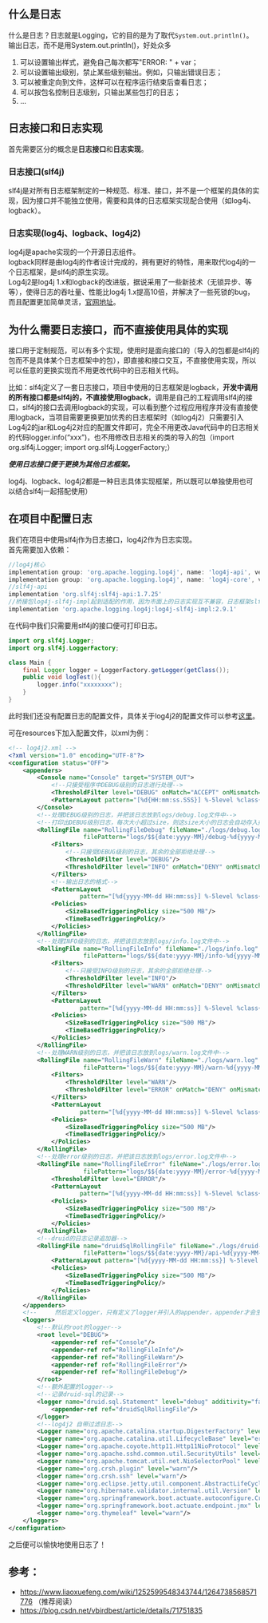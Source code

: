 ## 什么是日志
什么是日志？日志就是Logging，它的目的是为了取代`System.out.println()`。  
输出日志，而不是用System.out.println()，好处众多
1. 可以设置输出样式，避免自己每次都写"ERROR: " + var；
2. 可以设置输出级别，禁止某些级别输出。例如，只输出错误日志；
3. 可以被重定向到文件，这样可以在程序运行结束后查看日志；
4. 可以按包名控制日志级别，只输出某些包打的日志；
5. ...

## 日志接口和日志实现
首先需要区分的概念是**日志接口**和**日志实现**。

### 日志接口(slf4j)
slf4j是对所有日志框架制定的一种规范、标准、接口，并不是一个框架的具体的实现，因为接口并不能独立使用，需要和具体的日志框架实现配合使用（如log4j、logback）。

### 日志实现(log4j、logback、log4j2)
log4j是apache实现的一个开源日志组件。  
logback同样是由log4j的作者设计完成的，拥有更好的特性，用来取代log4j的一个日志框架，是slf4j的原生实现。  
Log4j2是log4j 1.x和logback的改进版，据说采用了一些新技术（无锁异步、等等），使得日志的吞吐量、性能比log4j 1.x提高10倍，并解决了一些死锁的bug，而且配置更加简单灵活，[官网地址](http://logging.apache.org/log4j/2.x/manual/configuration.html)。

## 为什么需要日志接口，而不直接使用具体的实现
接口用于定制规范，可以有多个实现，使用时是面向接口的（导入的包都是slf4j的包而不是具体某个日志框架中的包），即直接和接口交互，不直接使用实现，所以可以任意的更换实现而不用更改代码中的日志相关代码。

比如：slf4j定义了一套日志接口，项目中使用的日志框架是logback，**开发中调用的所有接口都是slf4j的，不直接使用logback**，调用是自己的工程调用slf4j的接口，slf4j的接口去调用logback的实现，可以看到整个过程应用程序并没有直接使用logback，当项目需要更换更加优秀的日志框架时（如log4j2）只需要引入Log4j2的jar和Log4j2对应的配置文件即可，完全不用更改Java代码中的日志相关的代码logger.info(“xxx”)，也不用修改日志相关的类的导入的包（import org.slf4j.Logger; import org.slf4j.LoggerFactory;）

***使用日志接口便于更换为其他日志框架。***

log4j、logback、log4j2都是一种日志具体实现框架，所以既可以单独使用也可以结合slf4j一起搭配使用）

## 在项目中配置日志
我们在项目中使用slf4j作为日志接口，log4j2作为日志实现。  
首先需要加入依赖：
```gradle
//log4j核心
implementation group: 'org.apache.logging.log4j', name: 'log4j-api', version: '2.17.0'
implementation group: 'org.apache.logging.log4j', name: 'log4j-core', version: '2.17.0'
//slf4j-api
implementation 'org.slf4j:slf4j-api:1.7.25'
//桥接包log4j-slf4j-impl起到适配的作用，因为市面上的日志实现互不兼容，日志框架slf4j要想适用于日志实现log4j2，就需要使用桥接包
implementation 'org.apache.logging.log4j:log4j-slf4j-impl:2.9.1'
```
在代码中我们只需要用slf4j的接口便可打印日志。
```java
import org.slf4j.Logger;
import org.slf4j.LoggerFactory;

class Main {
    final Logger logger = LoggerFactory.getLogger(getClass());
    public void logTest(){
        logger.info("xxxxxxxx");
    }
}
```
此时我们还没有配置日志的配置文件，具体关于log4j2的配置文件可以参考[这里](https://blog.csdn.net/zheng0518/article/details/69558893)。  

可在resources下加入配置文件，以xml为例：
```xml
<!-- log4j2.xml -->
<?xml version="1.0" encoding="UTF-8"?>
<configuration status="OFF">
    <appenders>
        <Console name="Console" target="SYSTEM_OUT">
            <!--只接受程序中DEBUG级别的日志进行处理-->
            <ThresholdFilter level="DEBUG" onMatch="ACCEPT" onMismatch="DENY"/>
            <PatternLayout pattern="[%d{HH:mm:ss.SSS}] %-5level %class{36} %L %M - %msg%xEx%n"/>
        </Console>
        <!--处理DEBUG级别的日志，并把该日志放到logs/debug.log文件中-->
        <!--打印出DEBUG级别日志，每次大小超过size，则这size大小的日志会自动存入按年份-月份建立的文件夹下面并进行压缩，作为存档-->
        <RollingFile name="RollingFileDebug" fileName="./logs/debug.log"
                     filePattern="logs/$${date:yyyy-MM}/debug-%d{yyyy-MM-dd}-%i.log.gz">
            <Filters>
                <!--只接受DEBUG级别的日志，其余的全部拒绝处理-->
                <ThresholdFilter level="DEBUG"/>
                <ThresholdFilter level="INFO" onMatch="DENY" onMismatch="NEUTRAL"/>
            </Filters>
            <!--输出日志的格式-->
            <PatternLayout
                    pattern="[%d{yyyy-MM-dd HH:mm:ss}] %-5level %class{36} %L %M - %msg%xEx%n"/>
            <Policies>
                <SizeBasedTriggeringPolicy size="500 MB"/>
                <TimeBasedTriggeringPolicy/>
            </Policies>
        </RollingFile>
        <!--处理INFO级别的日志，并把该日志放到logs/info.log文件中-->
        <RollingFile name="RollingFileInfo" fileName="./logs/info.log"
                     filePattern="logs/$${date:yyyy-MM}/info-%d{yyyy-MM-dd}-%i.log.gz">
            <Filters>
                <!--只接受INFO级别的日志，其余的全部拒绝处理-->
                <ThresholdFilter level="INFO"/>
                <ThresholdFilter level="WARN" onMatch="DENY" onMismatch="NEUTRAL"/>
            </Filters>
            <PatternLayout
                    pattern="[%d{yyyy-MM-dd HH:mm:ss}] %-5level %class{36} %L %M - %msg%xEx%n"/>
            <Policies>
                <SizeBasedTriggeringPolicy size="500 MB"/>
                <TimeBasedTriggeringPolicy/>
            </Policies>
        </RollingFile>
        <!--处理WARN级别的日志，并把该日志放到logs/warn.log文件中-->
        <RollingFile name="RollingFileWarn" fileName="./logs/warn.log"
                     filePattern="logs/$${date:yyyy-MM}/warn-%d{yyyy-MM-dd}-%i.log.gz">
            <Filters>
                <ThresholdFilter level="WARN"/>
                <ThresholdFilter level="ERROR" onMatch="DENY" onMismatch="NEUTRAL"/>
            </Filters>
            <PatternLayout
                    pattern="[%d{yyyy-MM-dd HH:mm:ss}] %-5level %class{36} %L %M - %msg%xEx%n"/>
            <Policies>
                <SizeBasedTriggeringPolicy size="500 MB"/>
                <TimeBasedTriggeringPolicy/>
            </Policies>
        </RollingFile>
        <!--处理error级别的日志，并把该日志放到logs/error.log文件中-->
        <RollingFile name="RollingFileError" fileName="./logs/error.log"
                     filePattern="logs/$${date:yyyy-MM}/error-%d{yyyy-MM-dd}-%i.log.gz">
            <ThresholdFilter level="ERROR"/>
            <PatternLayout
                    pattern="[%d{yyyy-MM-dd HH:mm:ss}] %-5level %class{36} %L %M - %msg%xEx%n"/>
            <Policies>
                <SizeBasedTriggeringPolicy size="500 MB"/>
                <TimeBasedTriggeringPolicy/>
            </Policies>
        </RollingFile>
        <!--druid的日志记录追加器-->
        <RollingFile name="druidSqlRollingFile" fileName="./logs/druid-sql.log"
                     filePattern="logs/$${date:yyyy-MM}/api-%d{yyyy-MM-dd}-%i.log.gz">
            <PatternLayout pattern="[%d{yyyy-MM-dd HH:mm:ss}] %-5level %L %M - %msg%xEx%n"/>
            <Policies>
                <SizeBasedTriggeringPolicy size="500 MB"/>
                <TimeBasedTriggeringPolicy/>
            </Policies>
        </RollingFile>
    </appenders>
    <!--     然后定义logger，只有定义了logger并引入的appender，appender才会生效 -->
    <loggers>
        <!--默认的root的logger-->
        <root level="DEBUG">
            <appender-ref ref="Console"/>
            <appender-ref ref="RollingFileInfo"/>
            <appender-ref ref="RollingFileWarn"/>
            <appender-ref ref="RollingFileError"/>
            <appender-ref ref="RollingFileDebug"/>
        </root>
        <!--额外配置的logger-->
        <!--记录druid-sql的记录-->
        <logger name="druid.sql.Statement" level="debug" additivity="false">
            <appender-ref ref="druidSqlRollingFile"/>
        </logger>
        <!--log4j2 自带过滤日志-->
        <Logger name="org.apache.catalina.startup.DigesterFactory" level="error"/>
        <Logger name="org.apache.catalina.util.LifecycleBase" level="error"/>
        <Logger name="org.apache.coyote.http11.Http11NioProtocol" level="warn"/>
        <logger name="org.apache.sshd.common.util.SecurityUtils" level="warn"/>
        <Logger name="org.apache.tomcat.util.net.NioSelectorPool" level="warn"/>
        <Logger name="org.crsh.plugin" level="warn"/>
        <logger name="org.crsh.ssh" level="warn"/>
        <Logger name="org.eclipse.jetty.util.component.AbstractLifeCycle" level="error"/>
        <Logger name="org.hibernate.validator.internal.util.Version" level="warn"/>
        <logger name="org.springframework.boot.actuate.autoconfigure.CrshAutoConfiguration" level="warn"/>
        <logger name="org.springframework.boot.actuate.endpoint.jmx" level="warn"/>
        <logger name="org.thymeleaf" level="warn"/>
    </loggers>
</configuration>
```
之后便可以愉快地使用日志了！

## 参考：
* https://www.liaoxuefeng.com/wiki/1252599548343744/1264738568571776 （推荐阅读）
* https://blog.csdn.net/vbirdbest/article/details/71751835